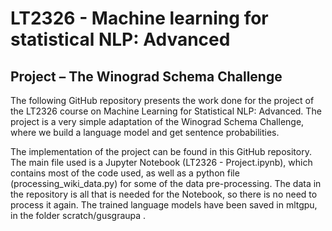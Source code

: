 # LT2326 - Machine learning for statistical NLP: Advanced
## Project – The Winograd Schema Challenge

The following GitHub repository presents the work done for the project of the LT2326 course on Machine Learning for Statistical NLP: Advanced. The project is a very simple adaptation of the Winograd Schema Challenge, where we build a language model and get sentence probabilities. 

The implementation of the project can be found in this GitHub repository. The main file used is a Jupyter Notebook (LT2326 - Project.ipynb), which contains most of the code used, as well as a python file (processing_wiki_data.py) for some of the data pre-processing. The data in the repository is all that is needed for the Notebook, so there is no need to process it again. The trained language models have been saved in mltgpu, in the folder scratch/gusgraupa .
